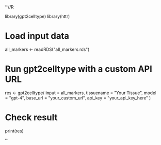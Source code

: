 ‘’’//R

library(gpt2celltype)
library(httr)

# Load input data
all_markers <- readRDS("all_markers.rds")

# Run gpt2celltype with a custom API URL
res <- gpt2celltype(
  input = all_markers,
  tissuename = "Your Tissue",
  model = "gpt-4",
  base_url = "your_custom_url",
  api_key = "your_api_key_here"
)

# Check result 
print(res)

‘’’
